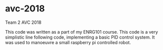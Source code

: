 # avc-2018
Team 2 AVC 2018

This code was written as a part of my ENRG101 course. This code is a very simplistic line following code, implementing a basic PID control system. It was used to manoeuvre a small raspberry pi controlled robot.
